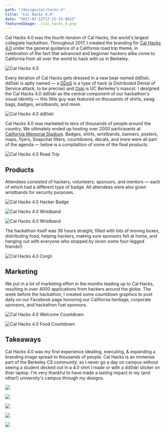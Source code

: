 ```yaml
---
path: "/design/cal-hacks-4"
title: "Cal Hacks 4.0"
date: "2017-07-12T17:12:33.962Z"
featuredImage: ./cal_hacks_4.png
---
```


Cal Hacks 4.0 was the fourth iteraion of Cal Hacks, the world's largest collegiate hackathon. Throughout 2017, I created the branding for [Cal Hacks 4.0](https://calhacks.io) under the general guidance of a California road trip theme, in celebration of the fact that advanced and beginner hackers alike come to California from all over the world to hack with us in Berkeley.

![Cal Hacks 4.0](./cal_hacks_4.png)

Every iteration of Cal Hacks gets dressed in a new bear named dd0ski. dd0ski is aptly named &mdash; a [DDoS](https://www.scientificamerican.com/article/what-is-ddos-attack/) is a type of hack (a Distributed Denial of Service attack, to be precise) and [Oski](https://calspirit.berkeley.edu/oski/history.php) is UC Berkeley's mascot.  I designed the Cal Hacks 4.0 dd0ski as the central component of our hackathon's visual identity — this little guy was featured on thousands of shirts, swag bags, badges, wristbands, and more.

![Cal Hacks 4.0 dd0ski](./ddoski_4.png)

Cal Hacks 4.0 was marketed to tens of thousands of people around the country. We ultimately ended up hosting over 2000 participants at [California Memorial Stadium](http://www.californiamemorialstadium.com/). Badges, shirts, wristbands, banners, posters, maps, flyers, Snapchat filters, countdowns, decals, and more were all part of the agenda &mdash; below is a complialtion of some of the final products.

![Cal Hacks 4.0 Road Trip](./roadtrip.png)

## Products

Attendees consisted of hackers, volunteers, sponsors, and mentors &mdash; each of which had a different type of badge. All attendees were also given wristbands for security purposes.

![Cal Hacks 4.0 Hacker Badge](./badge.png)

![Cal Hacks 4.0 Wristband](./wristband.png)

![Cal Hacks 4.0 Wristband](./wristbands.JPG)

The hackathon itself was 36 hours straight, filled with lots of moving boxes, distributing food, helping hackers, making sure sponsors felt at home, and hanging out with everyone who stopped by (even some four-legged friends!)

![Cal Hacks 4.0 Corgi](./corgi.png)\

## Marketing

We put in a lot of marketing effort in the months leading up to Cal Hacks, resulting in over 4000 applications from hackers around the globe. The week before the hackathon, I created some countdown graphics to post daily on our Facebook page honoring our California heritage, corporate sponsors, and hackathon fuel sponsors.

![Cal Hacks 4.0 Welcome Countdown](./surf.png)

![Cal Hacks 4.0 Food Countdown](./soylent.png)

## Takeaways

Cal Hacks 4.0 was my first experience ideating, executing, & expanding a branding image spread to thousands of people. Cal Hacks is an immense part of the Berkeley CS community, so I never go a day on campus without seeing a student decked out in a 4.0 shirt I made or with a dd0ski sticker on thier laptop. I'm very thankful to have made a lasting impact in my (and other!) university's campus through my designs.

![](./ch4_team.jpg)

![](./me_and_corgi.jpg)

![](./mlh.JPG)

![](./background.png)

![](./me.JPG)
